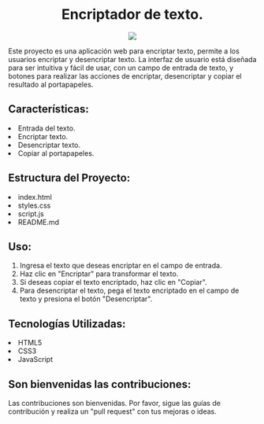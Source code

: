 <h1 align="center">Encriptador de texto.</h1>
<p align="center"><img src="https://img.shields.io/badge/Estado-En_desarrollo-green"></p>
<p> Este proyecto es una aplicación web para encriptar texto, permite a los usuarios encriptar y desencriptar texto. La interfaz 
de usuario está diseñada para ser intuitiva y fácil de usar, con un campo de entrada de texto, y botones para realizar las 
acciones de encriptar, desencriptar y copiar el resultado al portapapeles. </p>
<h2>Características:</h2>
<li>Entrada del texto.</li>
<li>Encriptar texto.</li>
<li>Desencriptar texto.</li>
<li>Copiar al portapapeles.</li>
<h2>Estructura del Proyecto:</h2>
<li>index.html</li>
<li>styles.css</li>
<li>script.js</li>
<li>README.md</li>
<h2>Uso:</h2>
<ol>
  <li>Ingresa el texto que deseas encriptar en el campo de entrada.</li>
  <li>Haz clic en "Encriptar" para transformar el texto.</li>
  <li>Si deseas copiar el texto encriptado, haz clic en "Copiar".</li>
  <li>Para desencriptar el texto, pega el texto encriptado en el campo de texto y presiona el botón "Desencriptar".</li>
</ol>
<h2>Tecnologías Utilizadas:</h2>
<li>HTML5</li>
<li>CSS3</li>
<li>JavaScript</li>
<h2>Son bienvenidas las contribuciones:</h2>
<p>Las contribuciones son bienvenidas. Por favor, sigue las guías de contribución y realiza un "pull request" con tus mejoras o ideas.</p>
